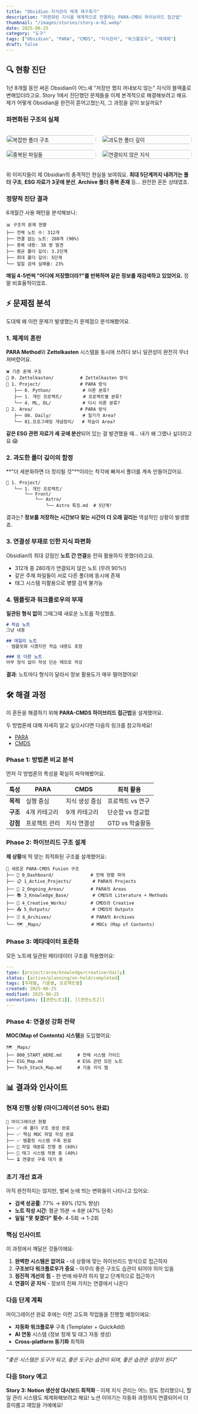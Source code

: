 ```yaml
---
title: "Obsidian 지식관리 체계 재구축기"
description: "파편화된 지식을 체계적으로 연결하는 PARA-CMDS 하이브리드 접근법"
thumbnail: "/images/stories/story-a-02.webp"
date: 2025-06-25
category: "도구"
tags: ["Obsidian", "PARA", "CMDS", "지식관리", "워크플로우", "체계화"]
draft: false
---
```


## 🔍 현황 진단

1년 8개월 동안 써온 Obsidian이 어느새 "저장만 했지 꺼내보지 않는" 지식의 블랙홀로 변해있더라고요. 
Story 1에서 진단했던 문제들을 이제 본격적으로 해결해보려고 해요. 제가 어떻게 Obsidian을 완전히 뜯어고쳤는지, 그 과정을 같이 보실까요?

### 파편화된 구조의 실체

<div style="display: grid; grid-template-columns: 1fr 1fr; gap: 1rem; margin: 2rem 0;">
  <img src="/images/stories/a-02/obsidian 1.webp" alt="복잡한 폴더 구조" style="width: 100%; border-radius: 8px;" />
  <img src="/images/stories/a-02/obsidian 2.webp" alt="과도한 폴더 깊이" style="width: 100%; border-radius: 8px;" />
  <img src="/images/stories/a-02/obsidian 3.webp" alt="중복된 파일들" style="width: 100%; border-radius: 8px;" />
  <img src="/images/stories/a-02/obsidian 4.webp" alt="연결되지 않은 지식" style="width: 100%; border-radius: 8px;" />
</div>

위 이미지들이 제 Obsidian의 충격적인 현실을 보여줘요. **최대 5단계까지 내려가는 폴더 구조**, **ESG 자료가 3곳에 분산**, **Archive 폴더 중복 존재** 등... 완전한 혼돈 상태였죠.

### 정량적 진단 결과

6개월간 사용 패턴을 분석해보니:

```
📊 구조적 문제 현황
├── 전체 노트 수: 312개
├── 연결 없는 노트: 280개 (90%)
├── 중복 내용: 38 쌍 발견
├── 평균 폴더 깊이: 3.2단계
├── 최대 폴더 깊이: 5단계
└── 일일 검색 실패율: 23%
```

**매일 4-5번씩 "어디에 저장했더라?"를 반복하며 같은 정보를 재검색하고 있었어요.** 정말 비효율적이었죠.

## ⚡ 문제점 분석  

도대체 왜 이런 문제가 발생했는지 문제점으 분석해봤어요.

### 1. 체계의 혼란

**PARA Method**와 **Zettelkasten** 시스템을 동시에 쓰려다 보니 일관성이 완전히 무너져버렸어요.

```
❌ 기존 혼재 구조
📁 0. Zettelkasten/          # Zettelkasten 방식
📁 1. Project/               # PARA 방식  
   ├── 0. Python/            # 이론 분류?
   ├── 1. 개인 프로젝트/        # 프로젝트별 분류?
   └── 4. ML, DL/            # 다시 이론 분류?
📁 2. Area/                  # PARA 방식
   ├── 00. Daily/            # 일기가 Area?
   └── 01.프로그래밍 개념정리/   # 학습이 Area?
```

**같은 ESG 관련 자료가 세 곳에 분산**되어 있는 걸 발견했을 때... 내가 왜 그랬나 싶더라고요 😱

### 2. 과도한 폴더 깊이의 함정

**"더 세분화하면 더 정리될 것"**이라는 착각에 빠져서 폴더를 계속 만들어갔어요.

```
📂 1. Project/
   └── 1. 개인 프로젝트/
       └── Front/
           └── Astro/
               └── Astro 특징.md  # 5단계!
```

결과는? **정보를 저장하는 시간보다 찾는 시간이 더 오래 걸리는** 역설적인 상황이 발생했죠.

### 3. 연결성 부재로 인한 지식 파편화

Obsidian의 최대 강점인 **노트 간 연결**을 전혀 활용하지 못했더라고요.

- 312개 중 280개가 연결되지 않은 노트 (무려 90%!)
- 같은 주제 파일들이 서로 다른 폴더에 동시에 존재
- 태그 시스템 미활용으로 병렬 검색 불가능

### 4. 템플릿과 워크플로우의 부재

**일관된 형식 없이** 그때그때 새로운 노트를 작성했죠.

```markdown
# 학습 노트
그냥 내용

## 데일리 노트  
- 템플릿화 시켰지만 학습 내용도 포함

### 또 다른 노트
아무 형식 없이 작성 단순 메모로 작성
```

**결과**: 노트마다 형식이 달라서 정보 활용도가 매우 떨어졌어요!

## 🛠️ 해결 과정

이 혼돈을 해결하기 위해 **PARA-CMDS 하이브리드 접근법**을 설계했어요.

두 방법론에 대해 자세히 알고 싶으시다면 다음의 링크를 참고하세요!
- [PARA](https://fortelabs.com/blog/para/) 
- [CMDS](https://slashpage.com/cmds-class/cmds-obsidian?post=dwy5rvmj1rdz52p46zn9)

### Phase 1: 방법론 비교 분석

먼저 각 방법론의 특성을 확실히 파악해봤어요.

| 특성 | PARA | CMDS | 최적 활용 |
|------|------|------|----------|
| **목적** | 실행 중심 | 지식 생성 중심 | 프로젝트 vs 연구 |
| **구조** | 4개 카테고리 | 9개 카테고리 | 단순함 vs 정교함 |
| **강점** | 프로젝트 관리 | 지식 연결성 | GTD vs 학술활동 |

### Phase 2: 하이브리드 구조 설계

**제 상황**에 딱 맞는 최적화된 구조를 설계했어요:

```
📁 새로운 PARA-CMDS Fusion 구조
├── 🎯 0_Dashboard/              # 전체 현황 파악
├── 📋 1_Active_Projects/        # PARA의 Projects
├── 🌱 2_Ongoing_Areas/          # PARA의 Areas  
├── 📚 3_Knowledge_Base/         # CMDS의 Literature + Methods
├── 🎨 4_Creative_Works/         # CMDS의 Creative
├── 📤 5_Outputs/                # CMDS의 Outputs
├── 🗄️ 6_Archives/               # PARA의 Archives
└── 🗺️ _Maps/                   # MOCs (Map of Contents)
```

### Phase 3: 메타데이터 표준화

모든 노트에 일관된 메타데이터 구조를 적용했어요:

```yaml
---
type: [project/area/knowledge/creative/daily]
status: [active/planning/on-hold/completed]
tags: [주제별, 기술별, 프로젝트별]
created: 2025-06-25
modified: 2025-06-25
connections: [[관련노트1]], [[관련노트2]]
---
```

### Phase 4: 연결성 강화 전략

**MOC(Map of Contents) 시스템**을 도입했어요:

```
🗺️ _Maps/
├── 000_START_HERE.md      # 전체 시스템 가이드
├── ESG_Map.md             # ESG 관련 모든 노트
├── Tech_Stack_Map.md      # 기술 지식 맵  
```

## 📊 결과와 인사이트

### 현재 진행 상황 (마이그레이션 50% 완료)

```
🚧 마이그레이션 현황
├── ✅ 새 폴더 구조 생성 완료
├── ✅ 핵심 MOC 파일 작성 완료  
├── ✅ 템플릿 시스템 구축 완료
├── 🔄 파일 재분류 진행 중 (60%)
├── 🔄 태그 시스템 적용 중 (40%)
└── ⏳ 연결성 구축 대기 중
```

### 초기 개선 효과

아직 완전하지는 않지만, 벌써 눈에 띄는 변화들이 나타나고 있어요:

- **검색 성공률**: 77% → 89% (12% 향상)
- **노트 작성 시간**: 평균 15분 → 8분 (47% 단축)  
- **일일 "못 찾겠다" 횟수**: 4-5회 → 1-2회

### 핵심 인사이트

이 과정에서 깨달은 것들이에요:

1. **완벽한 시스템은 없어요** - 내 상황에 맞는 하이브리드 방식으로 접근하자
2. **구조보다 워크플로우가 중요** - 아무리 좋은 구조도 습관이 되어야 의미 있음
3. **점진적 개선의 힘** - 한 번에 바꾸려 하지 말고 단계적으로 접근하기
4. **연결이 곧 지식** - 정보의 진짜 가치는 연결에서 나온다

### 다음 단계 계획

마이그레이션 완료 후에는 이런 고도화 작업들을 진행할 예정이에요:

- **자동화 워크플로우** 구축 (Templater + QuickAdd)
- **AI 연동** 시스템 (정보 정제 및 태그 자동 생성)
- **Cross-platform 동기화** 최적화

---

*"좋은 시스템은 도구가 되고, 좋은 도구는 습관이 되며, 좋은 습관은 성장이 된다"*

### 다음 Story 예고

**Story 3: Notion 생산성 대시보드 최적화** - 이제 지식 관리는 어느 정도 정리했으니, 할 일 관리 시스템도 체계화해보려고 해요! 노션 이야기는 자동화 과정까지 연결되어서 더 흥미롭고 재밌을 거예예요!